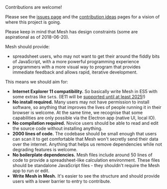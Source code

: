 Contributions are welcome!

Please see the [issues page](https://github.com/chrispsn/mesh/projects) and the [contribution ideas](https://github.com/chrispsn/mesh/projects/2) pages for a vision of where this project is going.

Please keep in mind that Mesh has design constraints (some are aspirational as of 2018-06-20).

Mesh should provide:

- spreadsheet users, who may not want to get their around the fiddly bits of JavaScript, with a more powerful programming experience
- programmers with a more visual way to program that provides immediate feedback and allows rapid, iterative development.

This means we should aim for:

- **Internet Explorer 11 compatibility.** So basically write Mesh in ES5 with some extras like `Set`s. (IE11 will be [supported until at least 2025](https://support.microsoft.com/en-us/lifecycle/search?alpha=Windows%2010)!)
- **No install required.** Many users may not have permission to install software, so anything that improves the lives of people running it in their browser is welcome. At the same time, we recognise that some capabilities are only possible via the Electron app (native UI, local IO).
- **No compilation required.** Novice users should be able to read and edit the source code without installing anything.
- **2000 lines of code.** The codebase should be small enough that users can scan it to get comfortable that Mesh won't secretly send their data over the internet. Anything that helps us remove dependencies while not degrading features is welcome.
- **No boilerplate dependencies.** Mesh files include around 50 lines of code to provide a spreadsheet-like calculation environment. These files should be standalone JavaScript files - they shouldn't require the Mesh app to run or edit.
- **Write Mesh in Mesh.** It's easier to see the structure and should provide users with a lower barrier to entry to contribute.

